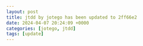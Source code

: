 ```yaml
---
layout: post
title: jtdd by jotego has been updated to 2ff66e2
date: 2024-04-07 20:24:09 +0000
categories: [jotego, jtdd]
tags: [update]
---
```


